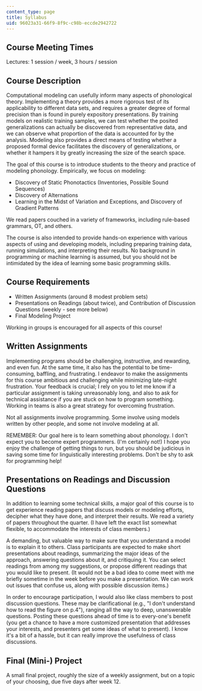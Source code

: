 ```yaml
---
content_type: page
title: Syllabus
uid: 96023a31-66f9-8f9c-c98b-eccde2942722
---
```


Course Meeting Times
--------------------

Lectures: 1 session / week, 3 hours / session

Course Description
------------------

Computational modeling can usefully inform many aspects of phonological theory. Implementing a theory provides a more rigorous test of its applicability to different data sets, and requires a greater degree of formal precision than is found in purely expository presentations. By training models on realistic training samples, we can test whether the posited generalizations can actually be discovered from representative data, and we can observe what proportion of the data is accounted for by the analysis. Modeling also provides a direct means of testing whether a proposed formal device facilitates the discovery of generalizations, or whether it hampers it by greatly increasing the size of the search space.

The goal of this course is to introduce students to the theory and practice of modeling phonology. Empirically, we focus on modeling:

*   Discovery of Static Phonotactics (Inventories, Possible Sound Sequences)
*   Discovery of Alternations
*   Learning in the Midst of Variation and Exceptions, and Discovery of Gradient Patterns

We read papers couched in a variety of frameworks, including rule-based grammars, OT, and others.

The course is also intended to provide hands-on experience with various aspects of using and developing models, including preparing training data, running simulations, and interpreting their results. No background in programming or machine learning is assumed, but you should not be intimidated by the idea of learning some basic programming skills.

Course Requirements
-------------------

*   Written Assignments (around 8 modest problem sets)
*   Presentations on Readings (about twice), and Contribution of Discussion Questions (weekly - see more below)
*   Final Modeling Project

Working in groups is encouraged for all aspects of this course!

Written Assignments
-------------------

Implementing programs should be challenging, instructive, and rewarding, and even fun. At the same time, it also has the potential to be time-consuming, baffling, and frustrating. I endeavor to make the assignments for this course ambitious and challenging while minimizing late-night frustration. Your feedback is crucial; I rely on you to let me know if a particular assignment is taking unreasonably long, and also to ask for technical assistance if you are stuck on how to program something. Working in teams is also a great strategy for overcoming frustration.

Not all assignments involve programming. Some involve using models written by other people, and some not involve modeling at all.

REMEMBER: Our goal here is to learn something about phonology. I don't expect you to become expert programmers. (I'm certainly not!) I hope you enjoy the challenge of getting things to run, but you should be judicious in saving some time for linguistically interesting problems. Don't be shy to ask for programming help!

Presentations on Readings and Discussion Questions
--------------------------------------------------

In addition to learning some technical skills, a major goal of this course is to get experience reading papers that discuss models or modeling efforts, decipher what they have done, and interpret their results. We read a variety of papers throughout the quarter. (I have left the exact list somewhat flexible, to accommodate the interests of class members.)

A demanding, but valuable way to make sure that you understand a model is to explain it to others. Class participants are expected to make short presentations about readings, summarizing the major ideas of the approach, answering questions about it, and critiquing it. You can select readings from among my suggestions, or propose different readings that you would like to present. (It would not be a bad idea to come meet with me briefly sometime in the week before you make a presentation. We can work out issues that confuse us, along with possible discussion items.)

In order to encourage participation, I would also like class members to post discussion questions. These may be clarificational (e.g., "I don't understand how to read the figure on p.4"), ranging all the way to deep, unanswerable questions. Posting these questions ahead of time is to every-one's benefit (you get a chance to have a more customized presentation that addresses your interests, and presenters get some ideas of what to present). I know it's a bit of a hassle, but it can really improve the usefulness of class discussions.

Final (Mini-) Project
---------------------

A small final project, roughly the size of a weekly assignment, but on a topic of your choosing, due five days after week 12.